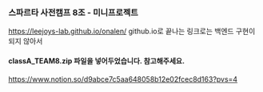### 스파르타 사전캠프 8조 - 미니프로젝트
https://leejoys-lab.github.io/onalen/
github.io로 끝나는 링크로는 백엔드 구현이 되지 않아서

#### classA_TEAM8.zip 파일을 넣어두었습니다. 참고해주세요.

https://www.notion.so/d9abce7c5aa648058b12e02fcec8d163?pvs=4
